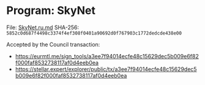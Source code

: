# Program: SkyNet

File: [SkyNet.ru.md](SkyNet.ru.md)
SHA-256: `5852c0d687f4498c3374f4ef308f0401a90692d0f767903c1772dedcde438e00`

Accepted by the Council transaction:
* https://eurmtl.me/sign_tools/a3ee7f94014ecfe48c15629dec5b009e6f82f000faf8532738117af0d4eeb0ea
* https://stellar.expert/explorer/public/tx/a3ee7f94014ecfe48c15629dec5b009e6f82f000faf8532738117af0d4eeb0ea
